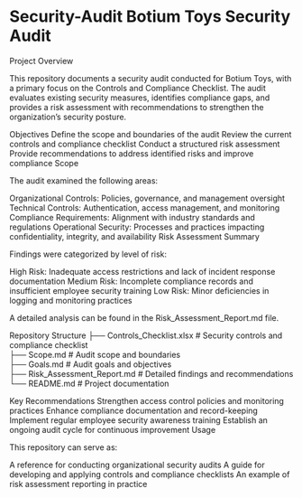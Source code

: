 # Security-Audit Botium Toys Security Audit
Project Overview

This repository documents a security audit conducted for Botium Toys, with a primary focus on the Controls and Compliance Checklist. The audit evaluates existing security measures, identifies compliance gaps, and provides a risk assessment with recommendations to strengthen the organization’s security posture.

Objectives
Define the scope and boundaries of the audit
Review the current controls and compliance checklist
Conduct a structured risk assessment
Provide recommendations to address identified risks and improve compliance
Scope

The audit examined the following areas:

Organizational Controls: Policies, governance, and management oversight
Technical Controls: Authentication, access management, and monitoring
Compliance Requirements: Alignment with industry standards and regulations
Operational Security: Processes and practices impacting confidentiality, integrity, and availability
Risk Assessment Summary

Findings were categorized by level of risk:

High Risk: Inadequate access restrictions and lack of incident response documentation
Medium Risk: Incomplete compliance records and insufficient employee security training
Low Risk: Minor deficiencies in logging and monitoring practices

A detailed analysis can be found in the Risk_Assessment_Report.md file.

Repository Structure
├── Controls_Checklist.xlsx    # Security controls and compliance checklist  
├── Scope.md                   # Audit scope and boundaries  
├── Goals.md                   # Audit goals and objectives  
├── Risk_Assessment_Report.md  # Detailed findings and recommendations  
└── README.md                  # Project documentation  

Key Recommendations
Strengthen access control policies and monitoring practices
Enhance compliance documentation and record-keeping
Implement regular employee security awareness training
Establish an ongoing audit cycle for continuous improvement
Usage

This repository can serve as:

A reference for conducting organizational security audits
A guide for developing and applying controls and compliance checklists
An example of risk assessment reporting in practice
